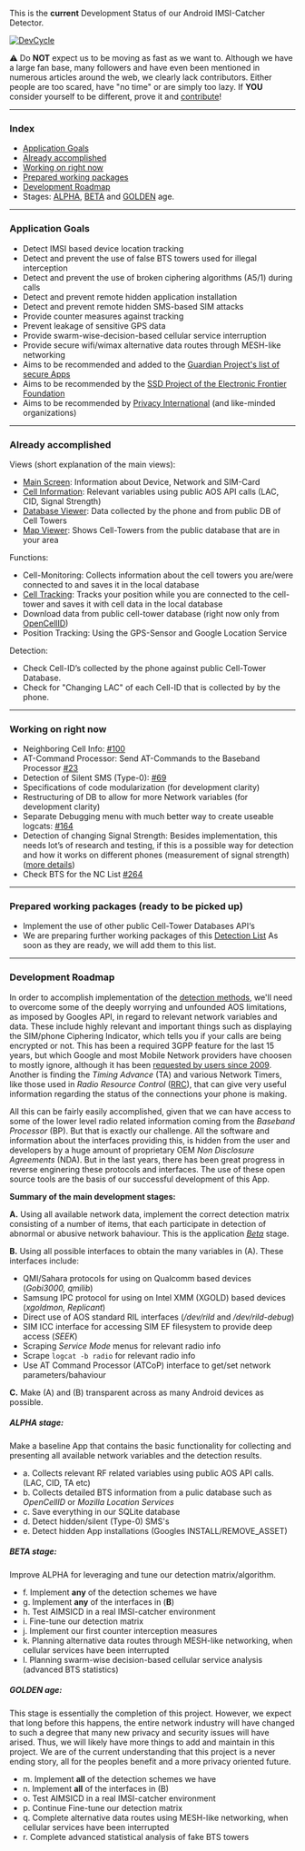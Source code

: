 This is the **current** Development Status of our Android IMSI-Catcher Detector.

[![DevCycle](https://spideroak.com/share/IFEU2U2JINCA/GitHub/home/SecUpwN/SpiderOak/DOCUMENTATION/DevCycle.png)](https://github.com/SecUpwN/Android-IMSI-Catcher-Detector/wiki/Development-Status/)

:warning: Do **NOT** expect us to be moving as fast as we want to. Although we have a large fan base, many followers and have even been mentioned in numerous articles around the web, we clearly lack contributors. Either people are too scared, have "no time" or are simply too lazy. If **YOU** consider yourself to be different, prove it and [contribute](https://github.com/SecUpwN/Android-IMSI-Catcher-Detector/blob/development/CONTRIBUTING.md)!

---

### Index

* [Application Goals](https://github.com/SecUpwN/Android-IMSI-Catcher-Detector/wiki/Development-Status#application-goals)
* [Already accomplished](https://github.com/SecUpwN/Android-IMSI-Catcher-Detector/wiki/Development-Status#already-accomplished)
* [Working on right now](https://github.com/SecUpwN/Android-IMSI-Catcher-Detector/wiki/Development-Status#working-on-right-now)
* [Prepared working packages](https://github.com/SecUpwN/Android-IMSI-Catcher-Detector/wiki/Development-Status#prepared-working-packages-ready-to-be-picked-up)
* [Development Roadmap](https://github.com/SecUpwN/Android-IMSI-Catcher-Detector/wiki/Development-Status#development-roadmap)
* Stages: [ALPHA](https://github.com/SecUpwN/Android-IMSI-Catcher-Detector/wiki/Development-Status#alpha-stage), [BETA](https://github.com/SecUpwN/Android-IMSI-Catcher-Detector/wiki/Development-Status#beta-stage) and [GOLDEN](https://github.com/SecUpwN/Android-IMSI-Catcher-Detector/wiki/Development-Status#golden-age) age.

---

### Application Goals

* Detect IMSI based device location tracking
* Detect and prevent the use of false BTS towers used for illegal interception
* Detect and prevent the use of broken ciphering algorithms (A5/1) during calls
* Detect and prevent remote hidden application installation
* Detect and prevent remote hidden SMS-based SIM attacks
* Provide counter measures against tracking
* Prevent leakage of sensitive GPS data
* Provide swarm-wise-decision-based cellular service interruption
* Provide secure wifi/wimax alternative data routes through MESH-like networking
* Aims to be recommended and added to the [Guardian Project's list of secure Apps](https://guardianproject.info/apps)
* Aims to be recommended by the [SSD Project of the Electronic Frontier Foundation](https://ssd.eff.org/)
* Aims to be recommended by [Privacy International](https://www.privacyinternational.org/) (and like-minded organizations)

---

### Already accomplished
Views (short explanation of the main views):
* [Main Screen](https://github.com/SecUpwN/Android-IMSI-Catcher-Detector/wiki/Main-Screen): Information about Device, Network and SIM-Card
* [Cell Information](https://github.com/SecUpwN/Android-IMSI-Catcher-Detector/wiki/Cell-Information): Relevant variables using public AOS API calls (LAC, CID, Signal Strength)
* [Database Viewer](https://github.com/SecUpwN/Android-IMSI-Catcher-Detector/wiki/Database-Viewer): Data collected by the phone and from public DB of Cell Towers
* [Map Viewer](https://github.com/SecUpwN/Android-IMSI-Catcher-Detector/wiki/Map-Viewer): Shows Cell-Towers from the public database that are in your area

Functions:
* Cell-Monitoring: Collects information about the cell towers you are/were  connected to and saves it in the local database
* [Cell Tracking](https://github.com/SecUpwN/Android-IMSI-Catcher-Detector/wiki/Cell-Tracking): Tracks your position while you are connected to the cell-tower and saves it with cell data in the local database
* Download data from public cell-tower database (right now only from [OpenCellID](http://opencellid.org/))
* Position Tracking: Using the GPS-Sensor and Google Location Service

Detection:
* Check Cell-ID’s collected by the phone against public Cell-Tower Database.
* Check for "Changing LAC" of each Cell-ID that is collected by by the phone.  

---

### Working on right now
* Neighboring Cell Info: [#100](https://github.com/SecUpwN/Android-IMSI-Catcher-Detector/issues/100)
* AT-Command Processor:
Send AT-Commands to the Baseband Processor [#23](https://github.com/SecUpwN/Android-IMSI-Catcher-Detector/issues/23)
* Detection of Silent SMS (Type-0): [#69](https://github.com/SecUpwN/Android-IMSI-Catcher-Detector/issues/69)
* Specifications of code modularization (for development clarity)
* Restructuring of DB to allow for more Network variables (for development clarity)
* Separate Debugging menu with much better way to create useable logcats: [#164](https://github.com/SecUpwN/Android-IMSI-Catcher-Detector/issues/164)
* Detection of changing Signal Strength: Besides implementation, this needs lot’s of research and testing, if this is a possible way for detection and how it works on different phones (measurement of signal strength) ([more details](https://github.com/SecUpwN/Android-IMSI-Catcher-Detector/issues/97))
* Check BTS for the NC List [#264](https://github.com/SecUpwN/Android-IMSI-Catcher-Detector/issues/264)

---

### Prepared working packages (ready to be picked up)

* Implement the use of other public Cell-Tower Databases API‘s
* We are preparing further working packages of this [Detection List](https://github.com/SecUpwN/Android-IMSI-Catcher-Detector/issues/230) As soon as they are ready, we will add them to this list.

---

### Development Roadmap

In order to accomplish implementation of the [detection methods](https://github.com/SecUpwN/Android-IMSI-Catcher-Detector/issues/230), we'll need to overcome some of the deeply worrying and unfounded AOS limitations, as imposed by Googles API, in regard to relevant network variables and data. These include highly relevant and important things such as displaying the SIM/phone Ciphering Indicator, which tells you if your calls are being encrypted or not. This has been a required 3GPP feature for the last 15 years, but which Google and most Mobile Network providers have choosen to mostly ignore, although it has been [requested by users since 2009](https://code.google.com/p/android/issues/detail?id=5353). Another is finding the *Timing Advance* (TA) and various Network Timers, like those used in *Radio Resource Control* ([RRC](http://en.wikipedia.org/wiki/Radio_Resource_Control)), that can give very useful information regarding the status of the connections your phone is making.

All this can be fairly easily accomplished, given that we can have access to some of the lower level radio related information coming from the *Baseband Processor* (BP). But that is exactly our challenge. All the software and information about the interfaces providing this, is hidden from the user and developers by a huge amount of proprietary OEM *Non Disclosure Agreements* (NDA). But in the last years, there has been great progress in reverse enginering these protocols and interfaces. The use of these open source tools are the basis of our successful development of this App. 

**Summary of the main development stages:**

**A.** Using all available network data, implement the correct detection matrix consisting of a number of items, that each participate in detection of abnormal or abusive network bahaviour. This is the application *[Beta](https://github.com/SecUpwN/Android-IMSI-Catcher-Detector/blob/master/README.md#beta-stage)* stage. 

**B.** Using all possible interfaces to obtain the many variables in (A). These interfaces include:
 - QMI/Sahara protocols for using on Qualcomm based devices (*Gobi3000, qmilib*)
 - Samsung IPC protocol for using on Intel XMM (XGOLD) based devices (*xgoldmon, Replicant*)
 - Direct use of AOS standard RIL interfaces (*/dev/rild* and */dev/rild-debug*)
 - SIM ICC interface for accessing SIM EF filesystem to provide deep access (*SEEK*)
 - Scraping *Service Mode* menus for relevant radio info
 - Scrape `logcat -b radio` for relevant radio info 
 - Use AT Command Processor (ATCoP) interface to get/set network parameters/bahaviour

**C.** Make (A) and (B) transparent across as many Android devices as possible.

##### ALPHA stage:

Make a baseline App that contains the basic functionality for collecting and presenting all available network variables and the detection results.

* a. Collects relevant RF related variables using public AOS API calls. (LAC, CID, TA etc)
* b. Collects detailed BTS information from a pulic database such as *OpenCellID* or *Mozilla Location Services*
* c. Save everything in our SQLite database
* d. Detect hidden/silent (Type-0) SMS's
* e. Detect hidden App installations (Googles INSTALL/REMOVE_ASSET)

##### BETA stage:

Improve ALPHA for leveraging and tune our detection matrix/algorithm.
* f. Implement **any** of the detection schemes we have
* g. Implement **any** of the interfaces in (**B**) 
* h. Test AIMSICD in a real IMSI-catcher environment 
* i. Fine-tune our detection matrix
* j. Implement our first counter interception measures
* k. Planning alternative data routes through MESH-like networking, when cellular services have been interrupted
* l. Planning swarm-wise decision-based cellular service analysis (advanced BTS statistics)

##### GOLDEN age:

This stage is essentially the completion of this project. However, we expect that long before this happens, the entire network industry will have changed to such a degree that many new privacy and security issues will have arised. Thus, we will likely have more things to add and maintain in this project. We are of the current understanding that this project is a never ending story, all for the peoples benefit and a more privacy oriented future.
* m. Implement **all** of the detection schemes we have
* n. Implement **all** of the interfaces in (B) 
* o. Test AIMSICD in a real IMSI-catcher environment
* p. Continue Fine-tune our detection matrix
* q. Complete alternative data routes using MESH-like networking, when cellular services have been interrupted
* r. Complete advanced statistical analysis of fake BTS towers
